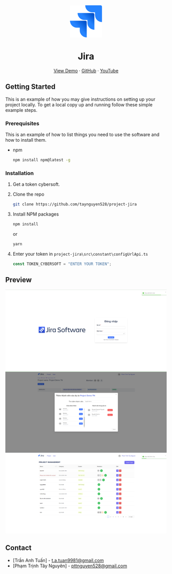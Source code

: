 <a name="readme-top"></a>
<br />

<div align="center">
  <a href="https://github.com/taynguyen528/project-jira">
    <img src="public/image/jira-icon.png" alt="Logo" width="100" height="100">
  </a>
  
  <h1 align="center">Jira</h1>
  
  <p align="center">
    <a href="https://project-jira-gamma.vercel.app/">View Demo</a>
    ·
    <a href="https://github.com/taynguyen528/project-jira">GitHub</a>
    ·
    <a href="">YouTube</a>
  </p>
</div>

## Getting Started

This is an example of how you may give instructions on setting up your project locally. To get a local copy up and running follow these simple example steps.

### Prerequisites

This is an example of how to list things you need to use the software and how to install them.

-   npm
    ```sh
    npm install npm@latest -g
    ```

### Installation

1. Get a token cybersoft.
2. Clone the repo
    ```sh
    git clone https://github.com/taynguyen528/project-jira
    ```
3. Install NPM packages
    ```sh
    npm install
    ```
    or
    ```sh
    yarn
    ```
4. Enter your token in `project-jira\src\constant\configUrlApi.ts`

    ```js
    const TOKEN_CYBERSOFT = "ENTER YOUR TOKEN";
    ```

## Preview

![alt text](</public/image/Untitled 2.png>)
![alt text](</public/image/Untitled.png>)
![alt text](</public/image/Untitled 3.png>)


## Contact

-   [Trần Anh Tuấn] - t.a.tuan9981@gmail.com
-   [Phạm Trịnh Tây Nguyên] - pttnguyen528@gmail.com
